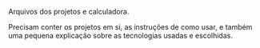 
Arquivos dos projetos e calculadora.

Precisam conter os projetos em si, as instruções de como usar, e também uma pequena explicação sobre as tecnologias usadas e escolhidas. 


